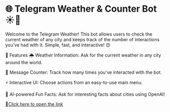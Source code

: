<h1>🌐 Telegram Weather & Counter Bot ☀️🔢</h1>

Welcome to the Telegram Weather! This bot allows users to check the current weather of any city and keeps track of the number of interactions you’ve had with it. Simple, fast, and interactive! 😊

📝 Features
🌦 Weather Information: Ask for the current weather in any city around the world.

🔢 Message Counter: Track how many times you've interacted with the bot.

⚡️ Interactive UI: Choose actions from an easy-to-use main menu.

💬 AI-powered Fun Facts: Ask for interesting facts about cities using OpenAI!

🚀<a href="https://t.me/ClimaYaBot">Click here to open the link </a>
